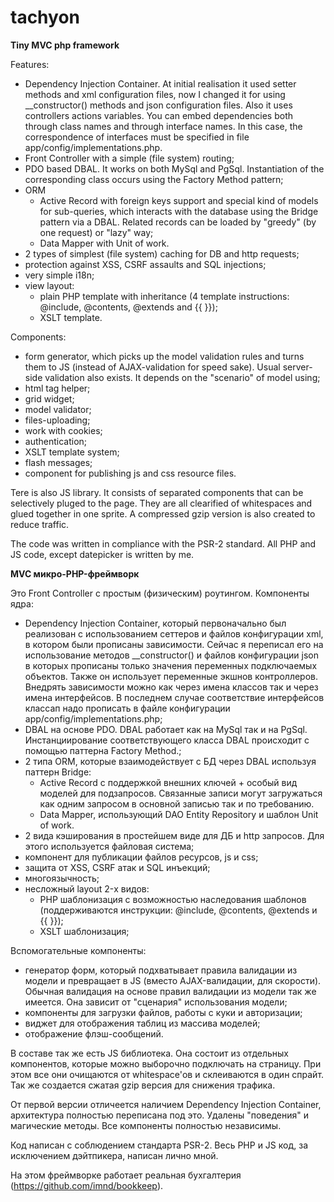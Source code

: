 # tachyon

**Tiny MVC php framework**

Features:
- Dependency Injection Container. At initial realisation it used setter methods and xml configuration files, now I changed it for using __constructor() methods and json configuration files. Also it uses controllers actions variables. You can embed dependencies both through class names and through interface names. In this case, the correspondence of interfaces must be specified in file app/config/implementations.php.
- Front Controller with a simple (file system) routing;
- PDO based DBAL. It works on both MySql and PgSql. Instantiation of the corresponding class occurs using the Factory Method pattern;
- ORM 
    - Active Record with foreign keys support and special kind of models for sub-queries, which interacts with the database using the Bridge pattern via a DBAL. Related records can be loaded by "greedy" (by one request) or "lazy" way;
    - Data Mapper with Unit of work. 
- 2 types of simplest (file system) caching for DB and http requests;
- protection against XSS, CSRF assaults and SQL injections;
- very simple i18n;
- view layout: 
    - plain PHP template with inheritance (4 template instructions: @include, @contents, @extends and {{ }});
    - XSLT template.

Components:
- form generator, which picks up the model validation rules and turns them to JS (instead of AJAX-validation for speed sake). Usual server-side validation also exists. It depends on the "scenario" of model using;
- html tag helper;
- grid widget;
- model validator;
- files-uploading;
- work with cookies;
- authentication;
- XSLT template system;
- flash messages;
- component for publishing js and css resource files.

Tere is also JS library. It consists of separated components that can be selectively pluged to the page.  They are all clearified of whitespaces and glued together in one sprite. A compressed gzip version is also created to reduce traffic.

The code was written in compliance with the PSR-2 standard.
All PHP and JS code, except datepicker is written by me.


**MVC микро-PHP-фреймворк**

Это Front Controller с простым (физическим) роутингом.
Компоненты ядра:
- Dependency Injection Container, который первоначально был реализован с использованием сеттеров и файлов конфигурации xml, в котором были прописаны зависимости. Сейчас я переписал его на использование методов __constructor() и файлов конфигурации json в которых прописаны только значения переменных подключаемых объектов. Также он использует переменные экшнов контроллеров. Внедрять зависимости можно как через имена классов так и через имена интерфейсов. В последнем случае соответствие интерфейсов классап надо прописать в файле конфигурации app/config/implementations.php;
- DBAL на основе PDO. DBAL работает как на MySql так и на PgSql. Инстанциирование соответствующего класса DBAL происходит с помощью паттерна Factory Method.;
- 2 типа ORM, которые взаимодействует с БД через DBAL используя паттерн Bridge: 
  - Active Record с поддержкой внешних ключей + особый вид моделей для подзапросов. Связанные записи могут загружаться как одним запросом в основной записью так и по требованию.
  - Data Mapper, использующий DAO Entity Repository и шаблон Unit of work.
- 2 вида кэширования в простейшем виде для ДБ и http запросов. Для этого используется файловая система;
- компонент для публикации файлов ресурсов, js и css;
- защита от XSS, CSRF атак и SQL инъекций;
- многоязычность;
- несложный layout 2-х видов:
    - PHP шаблонизация c возможностью наследования шаблонов (поддерживаются инструкции: @include, @contents, @extends и {{ }});
    - XSLT шаблонизация;

Вспомогательные компоненты:
- генератор форм, который подхватывает правила валидации из модели и превращает в JS (вместо AJAX-валидации, для скорости). Обычная валидация на основе правил валидации из модели так же имеется. Она зависит от "сценария" использования модели;
- компоненты для загрузки файлов, работы с куки и авторизации;
- виджет для отображения таблиц из массива моделей;
- отображение флэш-сообщений.

В составе так же есть JS библиотека. Она состоит из отдельных компонентов, которые можно выборочно подключать на страницу. При этом все они очищаются от whitespace'ов и склеиваются в один спрайт. Так же создается сжатая gzip версия для снижения трафика. 

От первой версии отличеется наличием Dependency Injection Container, архитектура полностью переписана под это. Удалены "поведения" и магические методы. Все компоненты полностью независимы.

Код написан с соблюдением стандарта PSR-2.
Весь PHP и JS код, за исключением дэйтпикера, написан лично мной.

На этом фреймворке работает реальная бухгалтерия  (https://github.com/imnd/bookkeep).

